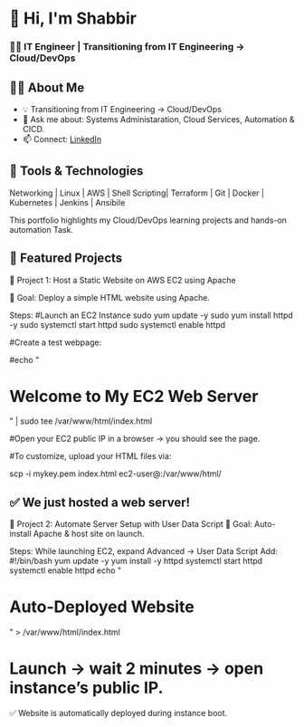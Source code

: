  # 👋 Hi, I'm Shabbir
 ### 🧑‍💻 IT Engineer | Transitioning from IT Engineering → Cloud/DevOps

## 🧑‍💻 About Me
- 💡 Transitioning from IT Engineering → Cloud/DevOps
- 💬 Ask me about: Systems Administaration, Cloud Services, Automation & CICD.
- 📫 Connect: [LinkedIn](https://linkedin.com/in/yourprofile)

  
## 🔧 Tools & Technologies
Networking | Linux | AWS | Shell Scripting| Terraform | Git | Docker | Kubernetes | Jenkins | Ansibile

This portfolio highlights my Cloud/DevOps learning projects and hands-on automation Task.

## 📂 Featured Projects
🔵 Project 1:  Host a Static Website on AWS EC2 using Apache

🎯 Goal: Deploy a simple HTML website using Apache.

Steps:
#Launch an EC2 Instance
sudo yum update -y
sudo yum install httpd -y
sudo systemctl start httpd
sudo systemctl enable httpd

#Create a test webpage:

#echo "<h1>Welcome to My EC2 Web Server</h1>" | sudo tee /var/www/html/index.html


#Open your EC2 public IP in a browser → you should see the page.

#To customize, upload your HTML files via:

scp -i mykey.pem index.html ec2-user@<Public-IP>:/var/www/html/

✅ We just hosted a web server!
----------------------------------------------------------------------------------------------------------------------------------------------------------------
🔵 Project 2: Automate Server Setup with User Data Script
🎯 Goal: Auto-install Apache & host site on launch.

Steps:
While launching EC2, expand Advanced → User Data Script
Add:
#!/bin/bash
yum update -y
yum install -y httpd
systemctl start httpd
systemctl enable httpd
echo "<h1>Auto-Deployed Website</h1>" > /var/www/html/index.html
# Launch → wait 2 minutes → open instance’s public IP.
✅ Website is automatically deployed during instance boot.
